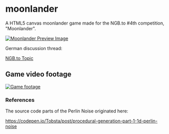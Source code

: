 # moonlander
A HTML5 canvas moonlander game made for the NGB.to #4th competition, "Moonlander".

[![Moonlander Preview Image](https://www.picflash.org/img/2019/04/12/jhtozm6noma8722.png "Moonlander Preview")](https://www.picflash.org/viewer.php?img=jhtozm6noma8722.png)

German discussion thread:

[NGB.to Topic](https://ngb.to/threads/40532-Aufgabenstellung-Programmierwettbewerb-Nr-4)

## Game video footage

[![Game footage](https://www.picflash.org/img/2019/04/12/TBml5J5DIBP.webm.jpg "Game footage")](https://www.picflash.org/viewer.php?img=ml5J5DIBP.webm)

### References
The source code parts of the Perlin Noise originated here:

https://codepen.io/Tobsta/post/procedural-generation-part-1-1d-perlin-noise
